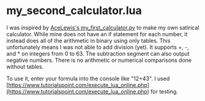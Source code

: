 # my_second_calculator.lua
I was inspired by [AceLewis's my_first_calculator.py](https://github.com/AceLewis/my_first_calculator.py) to make my own satirical calculator. While mine does not have an if statement for each number, it instead does all of the arithmetic in binary using only tables. This unfortunately means I was not able to add division (yet). It supports +, -, and * on integers from 0 to 63. The subtraction segment can also output negative numbers. There is no arithmetic or numerical comparisons done without tables.  
  
To use it, enter your formula into the console like "12+43". I used [https://www.tutorialspoint.com/execute_lua_online.php](https://www.tutorialspoint.com/execute_lua_online.php) for testing.
